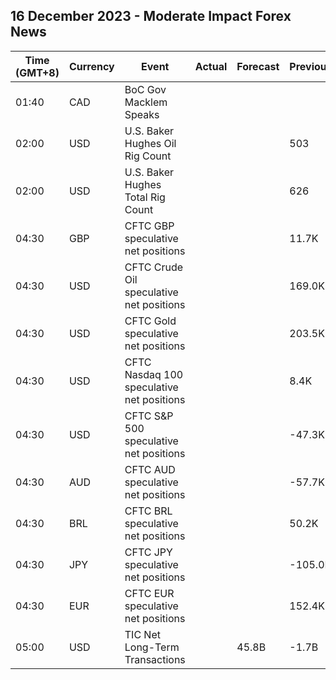 ## 16 December 2023 - Moderate Impact Forex News

| Time (GMT+8) | Currency | Event | Actual | Forecast | Previous |
|------|----------|-------|--------|----------|----------|
| 01:40 | CAD | BoC Gov Macklem Speaks |  |  |  |
| 02:00 | USD | U.S. Baker Hughes Oil Rig Count |  |  | 503 |
| 02:00 | USD | U.S. Baker Hughes Total Rig Count |  |  | 626 |
| 04:30 | GBP | CFTC GBP speculative net positions |  |  | 11.7K |
| 04:30 | USD | CFTC Crude Oil speculative net positions |  |  | 169.0K |
| 04:30 | USD | CFTC Gold speculative net positions |  |  | 203.5K |
| 04:30 | USD | CFTC Nasdaq 100 speculative net positions |  |  | 8.4K |
| 04:30 | USD | CFTC S&P 500 speculative net positions |  |  | -47.3K |
| 04:30 | AUD | CFTC AUD speculative net positions |  |  | -57.7K |
| 04:30 | BRL | CFTC BRL speculative net positions |  |  | 50.2K |
| 04:30 | JPY | CFTC JPY speculative net positions |  |  | -105.0K |
| 04:30 | EUR | CFTC EUR speculative net positions |  |  | 152.4K |
| 05:00 | USD | TIC Net Long-Term Transactions |  | 45.8B | -1.7B |
